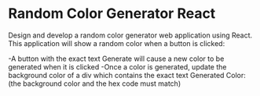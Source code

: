 # Random Color Generator React

Design and develop a random color generator web application using React. This application will show a random color when a button is clicked:

-A button with the exact text Generate will cause a new color to be generated when it is clicked
-Once a color is generated, update the background color of a div which contains the exact text Generated Color: <background color hex code> (the background color and the hex code must match)
